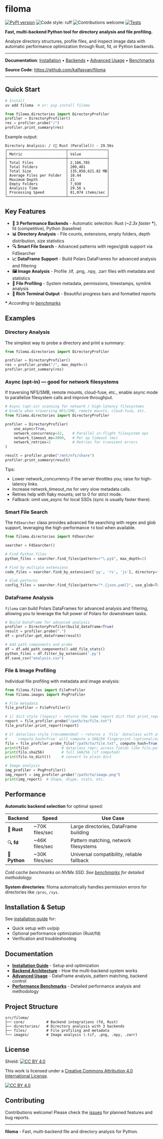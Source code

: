 # filoma

[![PyPI version](https://badge.fury.io/py/filoma.svg)](https://badge.fury.io/py/filoma) ![Code style: ruff](https://img.shields.io/badge/code%20style-ruff-blueviolet) ![Contributions welcome](https://img.shields.io/badge/contributions-welcome-brightgreen.svg?style=flat) [![Tests](https://github.com/kalfasyan/filoma/actions/workflows/ci.yml/badge.svg)](https://github.com/kalfasyan/filoma/actions/workflows/ci.yml)

**Fast, multi-backend Python tool for directory analysis and file profiling.**

Analyze directory structures, profile files, and inspect image data with automatic performance optimization through Rust, fd, or Python backends.

---

**Documentation**: [Installation](docs/installation.md) • [Backends](docs/backends.md) • [Advanced Usage](docs/advanced-usage.md) • [Benchmarks](docs/benchmarks.md)

**Source Code**: https://github.com/kalfasyan/filoma

---

## Quick Start

```bash
# Install
uv add filoma  # or: pip install filoma
```

```python
from filoma.directories import DirectoryProfiler
profiler = DirectoryProfiler()
res = profiler.probe("/")
profiler.print_summary(res)
```
Example output:

```text
Directory Analysis: / (🦀 Rust (Parallel)) - 29.56s
┌───────────────────────────┬──────────────────┐
│ Metric                    │ Value            │
├───────────────────────────┼──────────────────┤
│ Total Files               │ 2,186,785        │
│ Total Folders             │ 209,401          │
│ Total Size                │ 135,050,621.82 MB│
│ Average Files per Folder  │ 10.44            │
│ Maximum Depth             │ 21               │
│ Empty Folders             │ 7,930            │
│ Analysis Time             │ 29.56 s          │
│ Processing Speed          │ 81,074 items/sec │
└───────────────────────────┴──────────────────┘
```

## Key Features


- **🚀 3 Performance Backends** - Automatic selection: Rust (*~2.3x faster* **\***), fd (competitive), Python (baseline)
- **📊 Directory Analysis** - File counts, extensions, empty folders, depth distribution, size statistics
- **🔍 Smart File Search** - Advanced patterns with regex/glob support via FdSearcher
- **📈 DataFrame Support** - Build Polars DataFrames for advanced analysis and filtering
- **🖼️ Image Analysis** - Profile .tif, .png, .npy, .zarr files with metadata and statistics
- **📁 File Profiling** - System metadata, permissions, timestamps, symlink analysis
- **🎨 Rich Terminal Output** - Beautiful progress bars and formatted reports

**\*** *According to [benchmarks](docs/benchmarks.md)*

## Examples

### Directory Analysis

The simplest way to probe a directory and print a summary:
```python
from filoma.directories import DirectoryProfiler

profiler = DirectoryProfiler()
res = profiler.probe("/", max_depth=3)
profiler.print_summary(res)
```

### Async (opt-in) — good for network filesystems

If traversing NFS/SMB, remote mounts, cloud-fuse, etc., enable async mode to parallelize filesystem calls and improve throughput.

```python
# Async (opt‑in) scanning for network / high‑latency filesystems
# Enable when traversing NFS/SMB, remote mounts, cloud-fuse, etc.
from filoma.directories import DirectoryProfiler

profiler = DirectoryProfiler(
    use_async=True,
    network_concurrency=32,    # Parallel in-flight filesystem ops
    network_timeout_ms=3000,   # Per op timeout (ms)
    network_retries=2          # Retries for transient errors
)

result = profiler.probe("/mnt/nfs/share")
profiler.print_summary(result)
```

Tips:
- Lower network_concurrency if the server throttles you; raise for high-latency links.
- Increase network_timeout_ms for very slow metadata calls.
- Retries help with flaky mounts; set to 0 for strict mode.
- Fallback: omit use_async for local SSDs (sync is usually faster there).

### Smart File Search

The `FdSearcher` class provides advanced file searching with regex and glob support, leveraging the high-performance `fd` tool when available.

```python
from filoma.directories import FdSearcher

searcher = FdSearcher()

# Find Python files
python_files = searcher.find_files(pattern=r"\.py$", max_depth=2)

# Find by multiple extensions
code_files = searcher.find_by_extension(['py', 'rs', 'js'], directory=".")

# Glob patterns
config_files = searcher.find_files(pattern="*.{json,yaml}", use_glob=True)
```

### DataFrame Analysis

`filoma` can build Polars DataFrames for advanced analysis and filtering, allowing you to leverage the full power of Polars for downstream tasks.

```python
# Build DataFrame for advanced analysis
profiler = DirectoryProfiler(build_dataframe=True)
result = profiler.probe(".")
df = profiler.get_dataframe(result)

# Add path components and probe
df = df.add_path_components().add_file_stats()
python_files = df.filter_by_extension('.py')
df.save_csv("analysis.csv")
```

### File & Image Profiling
Individual file profiling with metadata and image analysis:
```python
from filoma.files import FileProfiler
from filoma.images import PngProfiler

# File metadata
file_profiler = FileProfiler()

# 1) dict-style (legacy) — returns the same report dict that print_report expects
report = file_profiler.probe("/path/to/file.txt")
file_profiler.print_report(report)

# 2) dataclass-style (recommended) — returns a `Filo` dataclass with attribute access
#    `compute_hash=True` will compute a SHA256 fingerprint (optional/expensive)
filo = file_profiler.probe_filo("/path/to/file.txt", compute_hash=True)
print(filo)               # dataclass repr; access fields like filo.path, filo.sha256
print(filo.sha256)        # full SHA256 (if computed)
print(filo.to_dict())     # convert to plain dict

# Image analysis
img_profiler = PngProfiler()
img_report = img_profiler.probe("/path/to/image.png")
print(img_report)  # Shape, dtype, stats, etc.
```

## Performance

**Automatic backend selection** for optimal speed:

| Backend | Speed | Use Case |
|---------|-------|----------|
| 🦀 **Rust** | ~70K files/sec | Large directories, DataFrame building |
| 🔍 **fd** | ~46K files/sec | Pattern matching, network filesystems |
| 🐍 **Python** | ~30K files/sec | Universal compatibility, reliable fallback |

*Cold cache benchmarks on NVMe SSD. See [benchmarks](docs/benchmarks.md) for detailed methodology.*

**System directories**: filoma automatically handles permission errors for directories like `/proc`, `/sys`.

## Installation & Setup

See [installation guide](docs/installation.md) for:
- Quick setup with uv/pip
- Optional performance optimization (Rust/fd)
- Verification and troubleshooting

## Documentation

- **[Installation Guide](docs/installation.md)** - Setup and optimization
- **[Backend Architecture](docs/backends.md)** - How the multi-backend system works
- **[Advanced Usage](docs/advanced-usage.md)** - DataFrame analysis, pattern matching, backend control
- **[Performance Benchmarks](docs/benchmarks.md)** - Detailed performance analysis and methodology

## Project Structure

```
src/filoma/
├── core/          # Backend integrations (fd, Rust)
├── directories/   # Directory analysis with 3 backends
├── files/         # File profiling and metadata
└── images/        # Image analysis (.tif, .png, .npy, .zarr)
```

## License

Shield: [![CC BY 4.0][cc-by-shield]][cc-by]

This work is licensed under a
[Creative Commons Attribution 4.0 International License][cc-by].

[![CC BY 4.0][cc-by-image]][cc-by]

[cc-by]: http://creativecommons.org/licenses/by/4.0/
[cc-by-image]: https://i.creativecommons.org/l/by/4.0/88x31.png
[cc-by-shield]: https://img.shields.io/badge/License-CC%20BY%204.0-lightgrey.svg

## Contributing

Contributions welcome! Please check the [issues](https://github.com/kalfasyan/filoma/issues) for planned features and bug reports.

---

**filoma** - Fast, multi-backend file and directory analysis for Python.
